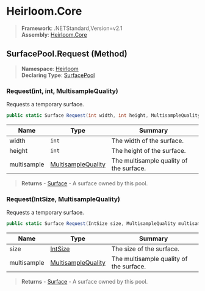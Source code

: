 # Heirloom.Core

> **Framework**: .NETStandard,Version=v2.1  
> **Assembly**: [Heirloom.Core][0]

## SurfacePool.Request (Method)

> **Namespace**: [Heirloom][0]  
> **Declaring Type**: [SurfacePool][1]

### Request(int, int, MultisampleQuality)

Requests a temporary surface.

```cs
public static Surface Request(int width, int height, MultisampleQuality multisample = None)
```

| Name        | Type                    | Summary                                 |
|-------------|-------------------------|-----------------------------------------|
| width       | `int`                   | The width of the surface.               |
| height      | `int`                   | The height of the surface.              |
| multisample | [MultisampleQuality][2] | The multisample quality of the surface. |

> **Returns** - [Surface][3] - A surface owned by this pool.

### Request(IntSize, MultisampleQuality)

Requests a temporary surface.

```cs
public static Surface Request(IntSize size, MultisampleQuality multisample = None)
```

| Name        | Type                    | Summary                                 |
|-------------|-------------------------|-----------------------------------------|
| size        | [IntSize][4]            | The size of the surface.                |
| multisample | [MultisampleQuality][2] | The multisample quality of the surface. |

> **Returns** - [Surface][3] - A surface owned by this pool.

[0]: ../../../Heirloom.Core.md
[1]: ../SurfacePool.md
[2]: ../MultisampleQuality.md
[3]: ../Surface.md
[4]: ../IntSize.md
